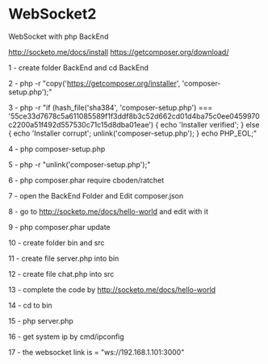 # WebSocket2
WebSocket with php BackEnd

http://socketo.me/docs/install
https://getcomposer.org/download/

1 - create folder BackEnd and cd BackEnd

2 - php -r "copy('https://getcomposer.org/installer', 'composer-setup.php');"

3 - php -r "if (hash_file('sha384', 'composer-setup.php') === '55ce33d7678c5a611085589f1f3ddf8b3c52d662cd01d4ba75c0ee0459970c2200a51f492d557530c71c15d8dba01eae') { echo 'Installer verified'; } else { echo 'Installer corrupt'; unlink('composer-setup.php'); } echo PHP_EOL;"

4 - php composer-setup.php

5 - php -r "unlink('composer-setup.php');"

6 - php composer.phar require cboden/ratchet

7 - open the BackEnd Folder and Edit composer.json

8 - go to http://socketo.me/docs/hello-world and edit with it

9 - php composer.phar update

10 - create folder bin and src

11 - create file server.php into bin

12 - create file chat.php into src

13 - complete the code by http://socketo.me/docs/hello-world

14 - cd to bin

15 - php server.php

16 - get system ip by cmd/ipconfig

17 - the websocket link is = "ws://192.168.1.101:3000"
